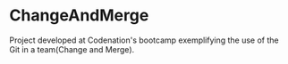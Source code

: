# ChangeAndMerge
Project developed at Codenation's bootcamp exemplifying the use of the Git in a team(Change and Merge).
